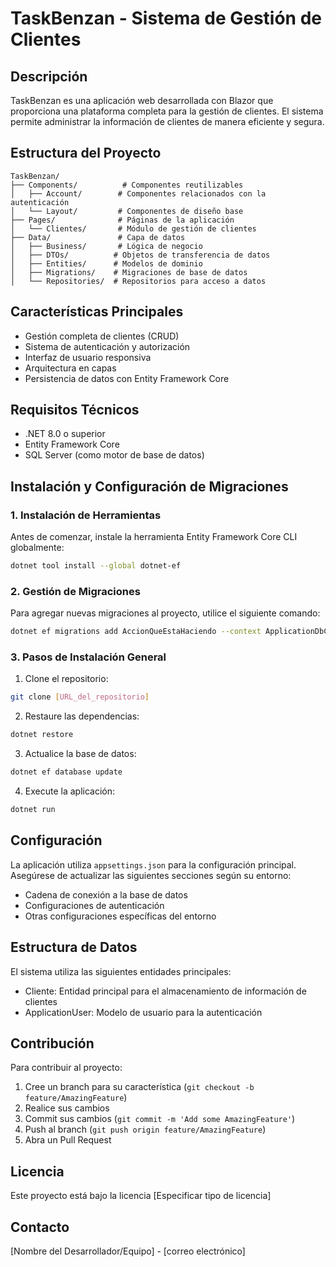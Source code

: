 # TaskBenzan - Sistema de Gestión de Clientes

## Descripción
TaskBenzan es una aplicación web desarrollada con Blazor que proporciona una plataforma completa para la gestión de clientes. El sistema permite administrar la información de clientes de manera eficiente y segura.

## Estructura del Proyecto
```
TaskBenzan/
├── Components/          # Componentes reutilizables
│   ├── Account/        # Componentes relacionados con la autenticación
│   └── Layout/         # Componentes de diseño base
├── Pages/              # Páginas de la aplicación
│   └── Clientes/       # Módulo de gestión de clientes
├── Data/               # Capa de datos
│   ├── Business/       # Lógica de negocio
│   ├── DTOs/          # Objetos de transferencia de datos
│   ├── Entities/      # Modelos de dominio
│   ├── Migrations/    # Migraciones de base de datos
│   └── Repositories/  # Repositorios para acceso a datos
```

## Características Principales
- Gestión completa de clientes (CRUD)
- Sistema de autenticación y autorización
- Interfaz de usuario responsiva
- Arquitectura en capas
- Persistencia de datos con Entity Framework Core

## Requisitos Técnicos
- .NET 8.0 o superior
- Entity Framework Core
- SQL Server (como motor de base de datos)

## Instalación y Configuración de Migraciones

### 1. Instalación de Herramientas
Antes de comenzar, instale la herramienta Entity Framework Core CLI globalmente:
```bash
dotnet tool install --global dotnet-ef
```

### 2. Gestión de Migraciones
Para agregar nuevas migraciones al proyecto, utilice el siguiente comando:
```bash
dotnet ef migrations add AccionQueEstaHaciendo --context ApplicationDbContext --output-dir Data/Migrations
```

### 3. Pasos de Instalación General
1. Clone el repositorio:
```bash
git clone [URL_del_repositorio]
```

2. Restaure las dependencias:
```bash
dotnet restore
```

3. Actualice la base de datos:
```bash
dotnet ef database update
```

4. Execute la aplicación:
```bash
dotnet run
```

## Configuración
La aplicación utiliza `appsettings.json` para la configuración principal. Asegúrese de actualizar las siguientes secciones según su entorno:
- Cadena de conexión a la base de datos
- Configuraciones de autenticación
- Otras configuraciones específicas del entorno

## Estructura de Datos
El sistema utiliza las siguientes entidades principales:
- Cliente: Entidad principal para el almacenamiento de información de clientes
- ApplicationUser: Modelo de usuario para la autenticación

## Contribución
Para contribuir al proyecto:
1. Cree un branch para su característica (`git checkout -b feature/AmazingFeature`)
2. Realice sus cambios
3. Commit sus cambios (`git commit -m 'Add some AmazingFeature'`)
4. Push al branch (`git push origin feature/AmazingFeature`)
5. Abra un Pull Request

## Licencia
Este proyecto está bajo la licencia [Especificar tipo de licencia]

## Contacto
[Nombre del Desarrollador/Equipo] - [correo electrónico]